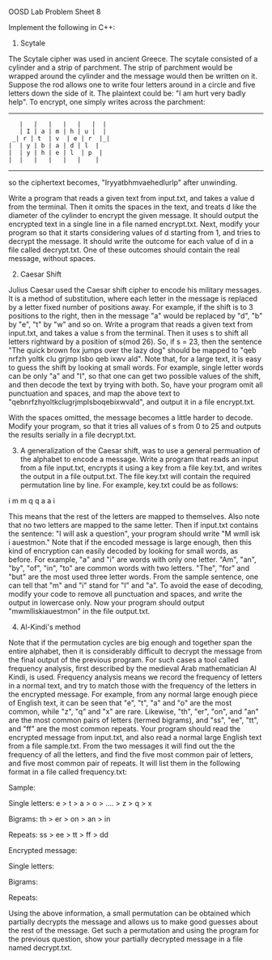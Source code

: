 OOSD Lab Problem Sheet 8

Implement the following in C++:

1) Scytale

The Scytale cipher was used in ancient Greece. The scytale consisted of a cylinder and a strip of parchment. The strip of parchment would be wrapped around the cylinder and the message would then be written on it. Suppose the rod allows one to write four letters around in a circle and five letters down the side of it. The plaintext could be: "I am hurt very badly help". To encrypt, one simply writes across the parchment:

_____________________________________________________________
       |   |   |   |   |   |  |
       | I | a | m | h | u |  |
     _| r | t  | v  | e | r  |_|
    |  | y | b | a | d | l  |
    |  | y | h | e | l  | p  |
    |  |   |   |   |   |    |
_____________________________________________________________

so the ciphertext becomes, "Iryyatbhmvaehedlurlp" after unwinding.

Write a program that reads a given text from input.txt, and takes a value d from the terminal. Then it omits the spaces in the text, and treats d like the diameter of the cylinder to encrypt the given message. It should output the encrypted text in a single line in a file named encrypt.txt. Next, modify your program so that it starts considering values of d starting from 1, and tries to decrypt the message. It should write the outcome for each value of d in a file called decrypt.txt. One of these outcomes should contain the real message, without spaces.


2) Caesar Shift


Julius Caesar used the Caesar shift cipher to encode his military messages. It is a method of substitution, where each letter in the message is replaced by a letter fixed number of positions away. For example, if the shift is to 3 positions to the right, then in the message "a" would be replaced by "d", "b" by "e", "t" by "w" and so on. Write a program that reads a given text from input.txt, and takes a value s from the terminal. Then it uses s to shift all letters rightward by a position of s(mod 26). So, if s = 23, then the sentence "The quick brown fox jumps over the lazy dog" should be mapped to "qeb nrfzh yoltk clu grjmp lsbo qeb ixwv ald". Note that, for a large text, it is easy to guess the shift by looking at small words. For example, single letter words can be only "a" and "I", so that one can get two possible values of the shift, and then decode the text by trying with both. So, have your program omit all punctuation and spaces, and map the above text to "qebnrfzhyoltkclugrjmplsboqebixwvald", and output it in a file encrypt.txt.


With the spaces omitted, the message becomes a little harder to decode. Modify your program, so that it tries all values of s from 0 to 25 and outputs the results serially in a file decrypt.txt.


3) A generalization of the Caesar shift, was to use a general permuation of the alphabet to encode a message. Write a program that reads an input from a file input.txt,  encrypts it using a key from a file key.txt, and writes the output in a file output.txt. The file key.txt will contain the required permutation line by line. For example, key.txt could be as follows:

i m
m q
q  a
a i

This means that the rest of the letters are mapped to themselves. Also note that no two letters are mapped to the same letter. Then if input.txt contains the sentence: "I will ask a question", your program should write "M wmll isk i auestmon." Note that if the encoded message is large enough, then this kind of encryption can easily decoded by looking for small words, as before. For example, "a" and "i" are words with only one letter. "Am", "an", "by", "of", "in", "to" are common words with two letters. "The", "for" and "but" are the most used three letter words. From the sample sentence, one can tell that "m" and "i" stand for "I" and "a". To avoid the ease of decoding, modify your code to remove all punctuation and spaces, and write the output in lowercase only.
Now your program should output "mwmlliskiauestmon" in the file output.txt.

4) Al-Kindi's method

Note that if the permutation cycles are big enough and together span the entire alphabet, then it is considerably difficult to decrypt the message from the final output of the previous program. For such cases a tool called frequency analysis, first described by the medieval Arab mathematician Al Kindi, is used. Frequency analysis means we record the frequency of letters in a normal text, and try to match those with the frequency of the letters in the encrypted message. For example, from any normal large enough piece of English text, it can be seen that "e", "t", "a" and "o" are the most common, while "z", "q" and "x" are rare. Likewise, "th", "er", "on", and "an" are the most common pairs of letters (termed bigrams), and "ss", "ee", "tt", and "ff" are the most common repeats. Your program should read the encrypted message from input.txt, and also read a normal large English text from a file sample.txt. From the two messages it will find out the the frequency of all the letters, and find the five most common pair of letters, and five most common pair of repeats. It will list them in the following format in a file called frequency.txt:

Sample:

Single letters: e > t > a > o > .... > z > q > x

Bigrams:  th > er > on > an > in

Repeats: ss > ee > tt > ff > dd

Encrypted message:

Single letters:

Bigrams:

Repeats:

Using the above information, a small permutation can be obtained which partially decrypts the message and allows us to make good guesses about the rest of the message. Get such a permutation and using the program for the previous question, show your partially decrypted message in a file named decrypt.txt.
